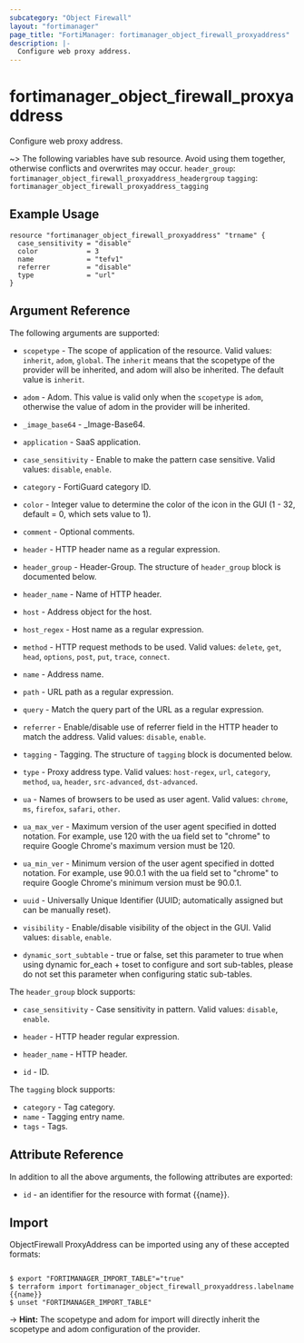 ```yaml
---
subcategory: "Object Firewall"
layout: "fortimanager"
page_title: "FortiManager: fortimanager_object_firewall_proxyaddress"
description: |-
  Configure web proxy address.
---
```


# fortimanager_object_firewall_proxyaddress
Configure web proxy address.

~> The following variables have sub resource. Avoid using them together, otherwise conflicts and overwrites may occur.
`header_group`: `fortimanager_object_firewall_proxyaddress_headergroup`
`tagging`: `fortimanager_object_firewall_proxyaddress_tagging`



## Example Usage

```hcl
resource "fortimanager_object_firewall_proxyaddress" "trname" {
  case_sensitivity = "disable"
  color            = 3
  name             = "tefv1"
  referrer         = "disable"
  type             = "url"
}
```

## Argument Reference


The following arguments are supported:

* `scopetype` - The scope of application of the resource. Valid values: `inherit`, `adom`, `global`. The `inherit` means that the scopetype of the provider will be inherited, and adom will also be inherited. The default value is `inherit`.
* `adom` - Adom. This value is valid only when the `scopetype` is `adom`, otherwise the value of adom in the provider will be inherited.

* `_image_base64` - _Image-Base64.
* `application` - SaaS application.
* `case_sensitivity` - Enable to make the pattern case sensitive. Valid values: `disable`, `enable`.

* `category` - FortiGuard category ID.
* `color` - Integer value to determine the color of the icon in the GUI (1 - 32, default = 0, which sets value to 1).
* `comment` - Optional comments.
* `header` - HTTP header name as a regular expression.
* `header_group` - Header-Group. The structure of `header_group` block is documented below.
* `header_name` - Name of HTTP header.
* `host` - Address object for the host.
* `host_regex` - Host name as a regular expression.
* `method` - HTTP request methods to be used. Valid values: `delete`, `get`, `head`, `options`, `post`, `put`, `trace`, `connect`.

* `name` - Address name.
* `path` - URL path as a regular expression.
* `query` - Match the query part of the URL as a regular expression.
* `referrer` - Enable/disable use of referrer field in the HTTP header to match the address. Valid values: `disable`, `enable`.

* `tagging` - Tagging. The structure of `tagging` block is documented below.
* `type` - Proxy address type. Valid values: `host-regex`, `url`, `category`, `method`, `ua`, `header`, `src-advanced`, `dst-advanced`.

* `ua` - Names of browsers to be used as user agent. Valid values: `chrome`, `ms`, `firefox`, `safari`, `other`.

* `ua_max_ver` - Maximum version of the user agent specified in dotted notation. For example, use 120 with the ua field set to "chrome" to require Google Chrome's maximum version must be 120.
* `ua_min_ver` - Minimum version of the user agent specified in dotted notation. For example, use 90.0.1 with the ua field set to "chrome" to require Google Chrome's minimum version must be 90.0.1.
* `uuid` - Universally Unique Identifier (UUID; automatically assigned but can be manually reset).
* `visibility` - Enable/disable visibility of the object in the GUI. Valid values: `disable`, `enable`.

* `dynamic_sort_subtable` - true or false, set this parameter to true when using dynamic for_each + toset to configure and sort sub-tables, please do not set this parameter when configuring static sub-tables.

The `header_group` block supports:

* `case_sensitivity` - Case sensitivity in pattern. Valid values: `disable`, `enable`.

* `header` - HTTP header regular expression.
* `header_name` - HTTP header.
* `id` - ID.

The `tagging` block supports:

* `category` - Tag category.
* `name` - Tagging entry name.
* `tags` - Tags.


## Attribute Reference

In addition to all the above arguments, the following attributes are exported:
* `id` - an identifier for the resource with format {{name}}.

## Import

ObjectFirewall ProxyAddress can be imported using any of these accepted formats:
```

$ export "FORTIMANAGER_IMPORT_TABLE"="true"
$ terraform import fortimanager_object_firewall_proxyaddress.labelname {{name}}
$ unset "FORTIMANAGER_IMPORT_TABLE"
```
-> **Hint:** The scopetype and adom for import will directly inherit the scopetype and adom configuration of the provider.
